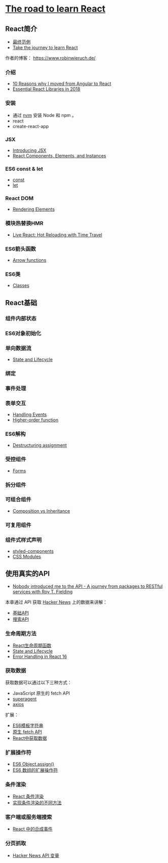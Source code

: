 # [The road to learn React](https://github.com/the-road-to-learn-react/the-road-to-learn-react-chinese)
## React简介
- [最终范例](https://intense-refuge-78753.herokuapp.com/)
- [Take the journey to learn React](https://roadtoreact.com/)

作者的博客： https://www.robinwieruch.de/

### 介绍
- [10 Reasons why I moved from Angular to React](https://www.robinwieruch.de/reasons-why-i-moved-from-angular-to-react/)
- [Essential React Libraries in 2018](https://www.robinwieruch.de/essential-react-libraries-framework/)

### 安装
- 通过 [nvm](https://github.com/creationix/nvm) 安装 Node 和 npm 。
- react
- create-react-app

### JSX
- [Introducing JSX](https://reactjs.org/docs/introducing-jsx.html)
- [React Components, Elements, and Instances](https://reactjs.org/blog/2015/12/18/react-components-elements-and-instances.html)

### ES6 const & let
- [const](https://developer.mozilla.org/en-US/docs/Web/JavaScript/Reference/Statements/const)
- [let](https://developer.mozilla.org/en-US/docs/Web/JavaScript/Reference/Statements/let)

### React DOM
- [Rendering Elements](https://reactjs.org/docs/rendering-elements.html)

### 模块热替换HMR
- [Live React: Hot Reloading with Time Travel](https://www.youtube.com/watch?v=xsSnOQynTHs)

### ES6箭头函数
- [Arrow functions](https://developer.mozilla.org/en-US/docs/Web/JavaScript/Reference/Functions/Arrow_functions)

### ES6类
- [Classes](https://developer.mozilla.org/en-US/docs/Web/JavaScript/Reference/Classes)


## React基础
### 组件内部状态
### ES6对象初始化
### 单向数据流
- [State and Lifecycle](https://reactjs.org/docs/state-and-lifecycle.html)

### 绑定
### 事件处理
### 表单交互
- [Handling Events](https://reactjs.org/docs/handling-events.html)
- [Higher-order function](https://en.wikipedia.org/wiki/Higher-order_function)

### ES6解构
- [Destructuring assignment](https://developer.mozilla.org/en-US/docs/Web/JavaScript/Reference/Operators/Destructuring_assignment)

### 受控组件
- [Forms](https://reactjs.org/docs/forms.html)

### 拆分组件

### 可组合组件
- [Composition vs Inheritance](https://reactjs.org/docs/composition-vs-inheritance.html)

### 可复用组件

### 组件式样式声明
- [styled-components](https://github.com/styled-components/styled-components)
- [CSS Modules](https://github.com/css-modules/css-modules)


## 使用真实的API
- [Nobody introduced me to the API - A journey from packages to RESTful services with Roy T. Fielding](https://www.robinwieruch.de/what-is-an-api-javascript/)

本章通过 API 获取 [Hacker News](https://news.ycombinator.com/) 上的数据来讲解：
- [基础API](https://github.com/HackerNews/API)
- [搜索API](https://hn.algolia.com/api)

### 生命周期方法
- [React生命周期函数](https://reactjs.org/docs/react-component.html)
- [State and Lifecycle](https://reactjs.org/docs/state-and-lifecycle.html)
- [Error Handling in React 16](https://reactjs.org/blog/2017/07/26/error-handling-in-react-16.html)

### 获取数据

获取数据可以通过以下三种方式：
- JavaScript 原生的 fetch API
- [superagent](https://github.com/visionmedia/superagent)
- [axios](https://github.com/axios/axios)

扩展：
- [ES6模板字符串](https://developer.mozilla.org/en-US/docs/Web/JavaScript/Reference/Template_literals)
- [原生 fetch API](https://developer.mozilla.org/en-US/docs/Web/API/Fetch_API)
- [React中获取数据](https://www.robinwieruch.de/react-fetching-data/)

### 扩展操作符
- [ES6 Object.assign()](https://developer.mozilla.org/en-US/docs/Web/JavaScript/Reference/Global_Objects/Object/assign)
- [ES6 数组的扩展操作符](https://developer.mozilla.org/zh-CN/docs/Web/JavaScript/Reference/Operators/Spread_syntax)

### 条件渲染
- [React 条件渲染](https://facebook.github.io/react/docs/conditional-rendering.html)
- [实现条件渲染的不同方法](https://www.robinwieruch.de/conditional-rendering-react/)

### 客户端或服务端搜索
- [React 中的合成事件](https://reactjs.org/docs/events.html)

### 分页抓取
- [Hacker News API 变量](https://hn.algolia.com/api)
